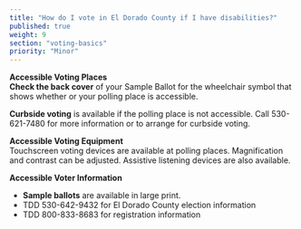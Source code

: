 ```yaml
---
title: "How do I vote in El Dorado County if I have disabilities?"
published: true
weight: 9
section: "voting-basics"
priority: "Minor"
---
```


**Accessible Voting Places**  
**Check the back cover** of your Sample Ballot for the wheelchair symbol that shows whether or your polling place is accessible.  

**Curbside voting** is available if the polling place is not accessible.  Call 530-621-7480 for more information or to arrange for curbside voting.  

**Accessible Voting Equipment**  
Touchscreen voting devices are available at polling places. Magnification and contrast can be adjusted.  Assistive listening devices are also available.  

**Accessible Voter Information**  
- **Sample ballots** are available in large print.  
- TDD 530-642-9432 for El Dorado County election information  
- TDD 800-833-8683 for registration information  
